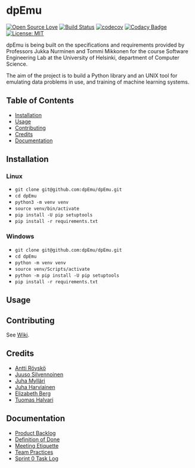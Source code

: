 # dpEmu

[![Open Source Love](https://badges.frapsoft.com/os/v1/open-source.svg?v=103)](https://github.com/ellerbrock/open-source-badges/)
[![Build Status](https://travis-ci.com/dpEmu/dpEmu.svg?branch=master)](https://travis-ci.com/dpEmu/dpEmu)
[![codecov](https://codecov.io/gh/dpEmu/dpEmu/branch/master/graph/badge.svg)](https://codecov.io/gh/dpEmu/dpEmu)
[![Codacy Badge](https://api.codacy.com/project/badge/Grade/87b3b421702b4885a37f4025b59f5381)](https://www.codacy.com/app/thalvari/dpEmu?utm_source=github.com&amp;utm_medium=referral&amp;utm_content=dpEmu/dpEmu&amp;utm_campaign=Badge_Grade)
[![License: MIT](https://img.shields.io/badge/License-MIT-green.svg)](https://opensource.org/licenses/MIT)

dpEmu is being built on the specifications and requirements provided by Professors Jukka Nurminen and Tommi Mikkonen for the course Software Engineering Lab at the University of Helsinki, department of Computer Science.

The aim of the project is to build a Python library and an UNIX tool for emulating data problems in use, and training of machine learning systems.

## Table of Contents <a name="table-of-contents"/>
  * [Installation](#installation)
  * [Usage](#usage)
  * [Contributing](#contributing)
  * [Credits](#credits)
  * [Documentation](#documentation)

## Installation <a name="installation"/>
### Linux
  * ```git clone git@github.com:dpEmu/dpEmu.git```
  * ```cd dpEmu```
  * ```python3 -m venv venv```
  * ```source venv/bin/activate```
  * ```pip install -U pip setuptools```
  * ```pip install -r requirements.txt```

### Windows
  * ```git clone git@github.com:dpEmu/dpEmu.git```
  * ```cd dpEmu```
  * ```python -m venv venv```
  * ```source venv/Scripts/activate```
  * ```python -m pip install -U pip setuptools```
  * ```pip install -r requirements.txt```

## Usage <a name="usage"/>
<!-- TODO: Write usage instructions -->

## Contributing <a name="contributing"/>
See [Wiki](https://github.com/dpEmu/dpEmu/wiki/Contributing).

## Credits <a name="credits"/>
  * [Antti Röyskö](https://github.com/anroysko)
  * [Juuso Silvennoinen](https://github.com/Jsos17)
  * [Juha Mylläri](https://github.com/juhamyllari)
  * [Juha Harviainen](https://github.com/Kalakuh)
  * [Elizabeth Berg](https://github.com/reykjaviks)
  * [Tuomas Halvari](https://github.com/thalvari)

## Documentation <a name="documentation"/>
  * [Product Backlog](https://docs.google.com/spreadsheets/d/1WarfjE1UKnpkwlG3px8kG7dWvZmzVhzRg8-vwbMKG6c)
  * [Definition of Done](docs/definition_of_done.md)
  * [Meeting Etiquette](docs/meeting_etiquette.md)
  * [Team Practices](docs/team_practices.md)
  * [Sprint 0 Task Log](https://github.com/dpEmu/dpEmu/projects/1)
